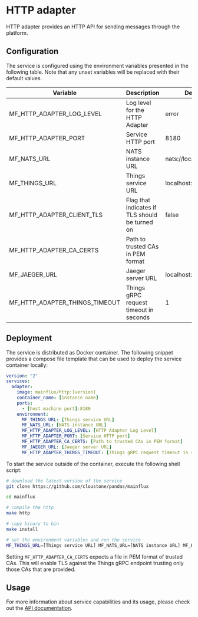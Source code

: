 # HTTP adapter

HTTP adapter provides an HTTP API for sending messages through the platform.

## Configuration

The service is configured using the environment variables presented in the
following table. Note that any unset variables will be replaced with their
default values.

| Variable                       | Description                                    | Default               |
|--------------------------------|------------------------------------------------|-----------------------|
| MF_HTTP_ADAPTER_LOG_LEVEL      | Log level for the HTTP Adapter                 | error                 |
| MF_HTTP_ADAPTER_PORT           | Service HTTP port                              | 8180                  |
| MF_NATS_URL                    | NATS instance URL                              | nats://localhost:4222 |
| MF_THINGS_URL                  | Things service URL                             | localhost:8181        |
| MF_HTTP_ADAPTER_CLIENT_TLS     | Flag that indicates if TLS should be turned on | false                 |
| MF_HTTP_ADAPTER_CA_CERTS       | Path to trusted CAs in PEM format              |                       |
| MF_JAEGER_URL                  | Jaeger server URL                              | localhost:6831        |
| MF_HTTP_ADAPTER_THINGS_TIMEOUT | Things gRPC request timeout in seconds         | 1                     |

## Deployment

The service is distributed as Docker container. The following snippet provides
a compose file template that can be used to deploy the service container locally:

```yaml
version: "2"
services:
  adapter:
    image: mainflux/http:[version]
    container_name: [instance name]
    ports:
      - [host machine port]:8180
    environment:
      MF_THINGS_URL: [Things service URL]
      MF_NATS_URL: [NATS instance URL]
      MF_HTTP_ADAPTER_LOG_LEVEL: [HTTP Adapter Log Level]
      MF_HTTP_ADAPTER_PORT: [Service HTTP port]
      MF_HTTP_ADAPTER_CA_CERTS: [Path to trusted CAs in PEM format]
      MF_JAEGER_URL: [Jaeger server URL]
      MF_HTTP_ADAPTER_THINGS_TIMEOUT: [Things gRPC request timeout in seconds]
```

To start the service outside of the container, execute the following shell script:

```bash
# download the latest version of the service
git clone https://github.com/cloustone/pandas/mainflux

cd mainflux

# compile the http
make http

# copy binary to bin
make install

# set the environment variables and run the service
MF_THINGS_URL=[Things service URL] MF_NATS_URL=[NATS instance URL] MF_HTTP_ADAPTER_LOG_LEVEL=[HTTP Adapter Log Level] MF_HTTP_ADAPTER_PORT=[Service HTTP port] MF_HTTP_ADAPTER_CA_CERTS=[Path to trusted CAs in PEM format] MF_JAEGER_URL=[Jaeger server URL] MF_HTTP_ADAPTER_THINGS_TIMEOUT=[Things gRPC request timeout in seconds] $GOBIN/mainflux-http
```

Setting `MF_HTTP_ADAPTER_CA_CERTS` expects a file in PEM format of trusted CAs. This will enable TLS against the Things gRPC endpoint trusting only those CAs that are provided.

## Usage

For more information about service capabilities and its usage, please check out
the [API documentation](swagger.yaml).
